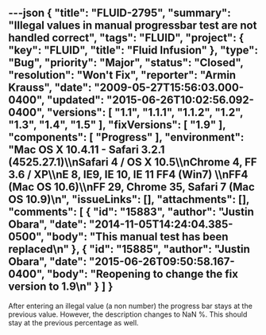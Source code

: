 ---json
{
  "title": "FLUID-2795",
  "summary": "Illegal values in manual progressbar test are not handled correct",
  "tags": "FLUID",
  "project": {
    "key": "FLUID",
    "title": "Fluid Infusion"
  },
  "type": "Bug",
  "priority": "Major",
  "status": "Closed",
  "resolution": "Won't Fix",
  "reporter": "Armin Krauss",
  "date": "2009-05-27T15:56:03.000-0400",
  "updated": "2015-06-26T10:02:56.092-0400",
  "versions": [
    "1.1",
    "1.1.1",
    "1.1.2",
    "1.2",
    "1.3",
    "1.4",
    "1.5"
  ],
  "fixVersions": [
    "1.9"
  ],
  "components": [
    "Progress"
  ],
  "environment": "Mac OS X 10.4.11 - Safari 3.2.1 (4525.27.1)\\\nSafari 4 / OS X 10.5\\\nChrome 4, FF 3.6 / XP\\\nE 8, IE9, IE 10, IE 11 FF4 (Win7) \\\nFF4 (Mac OS 10.6)\\\nFF 29, Chrome 35, Safari 7 (Mac OS 10.9)\n",
  "issueLinks": [],
  "attachments": [],
  "comments": [
    {
      "id": "15883",
      "author": "Justin Obara",
      "date": "2014-11-05T14:24:04.385-0500",
      "body": "This manual test has been replaced\n"
    },
    {
      "id": "15885",
      "author": "Justin Obara",
      "date": "2015-06-26T09:50:58.167-0400",
      "body": "Reopening to change the fix version to 1.9\n"
    }
  ]
}
---
After entering an illegal value (a non number) the progress bar stays at the previous value. However, the description changes to NaN %. This should stay at the previous percentage as well.

        